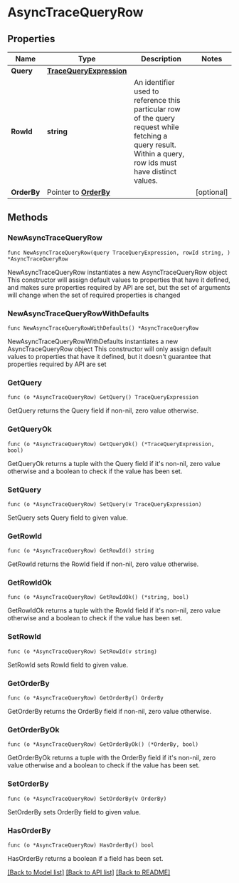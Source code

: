 # AsyncTraceQueryRow

## Properties

Name | Type | Description | Notes
------------ | ------------- | ------------- | -------------
**Query** | [**TraceQueryExpression**](TraceQueryExpression.md) |  | 
**RowId** | **string** | An identifier used to reference this particular row of the query request while fetching a query result. Within a query, row ids must have distinct values. | 
**OrderBy** | Pointer to [**OrderBy**](OrderBy.md) |  | [optional] 

## Methods

### NewAsyncTraceQueryRow

`func NewAsyncTraceQueryRow(query TraceQueryExpression, rowId string, ) *AsyncTraceQueryRow`

NewAsyncTraceQueryRow instantiates a new AsyncTraceQueryRow object
This constructor will assign default values to properties that have it defined,
and makes sure properties required by API are set, but the set of arguments
will change when the set of required properties is changed

### NewAsyncTraceQueryRowWithDefaults

`func NewAsyncTraceQueryRowWithDefaults() *AsyncTraceQueryRow`

NewAsyncTraceQueryRowWithDefaults instantiates a new AsyncTraceQueryRow object
This constructor will only assign default values to properties that have it defined,
but it doesn't guarantee that properties required by API are set

### GetQuery

`func (o *AsyncTraceQueryRow) GetQuery() TraceQueryExpression`

GetQuery returns the Query field if non-nil, zero value otherwise.

### GetQueryOk

`func (o *AsyncTraceQueryRow) GetQueryOk() (*TraceQueryExpression, bool)`

GetQueryOk returns a tuple with the Query field if it's non-nil, zero value otherwise
and a boolean to check if the value has been set.

### SetQuery

`func (o *AsyncTraceQueryRow) SetQuery(v TraceQueryExpression)`

SetQuery sets Query field to given value.


### GetRowId

`func (o *AsyncTraceQueryRow) GetRowId() string`

GetRowId returns the RowId field if non-nil, zero value otherwise.

### GetRowIdOk

`func (o *AsyncTraceQueryRow) GetRowIdOk() (*string, bool)`

GetRowIdOk returns a tuple with the RowId field if it's non-nil, zero value otherwise
and a boolean to check if the value has been set.

### SetRowId

`func (o *AsyncTraceQueryRow) SetRowId(v string)`

SetRowId sets RowId field to given value.


### GetOrderBy

`func (o *AsyncTraceQueryRow) GetOrderBy() OrderBy`

GetOrderBy returns the OrderBy field if non-nil, zero value otherwise.

### GetOrderByOk

`func (o *AsyncTraceQueryRow) GetOrderByOk() (*OrderBy, bool)`

GetOrderByOk returns a tuple with the OrderBy field if it's non-nil, zero value otherwise
and a boolean to check if the value has been set.

### SetOrderBy

`func (o *AsyncTraceQueryRow) SetOrderBy(v OrderBy)`

SetOrderBy sets OrderBy field to given value.

### HasOrderBy

`func (o *AsyncTraceQueryRow) HasOrderBy() bool`

HasOrderBy returns a boolean if a field has been set.


[[Back to Model list]](../README.md#documentation-for-models) [[Back to API list]](../README.md#documentation-for-api-endpoints) [[Back to README]](../README.md)


